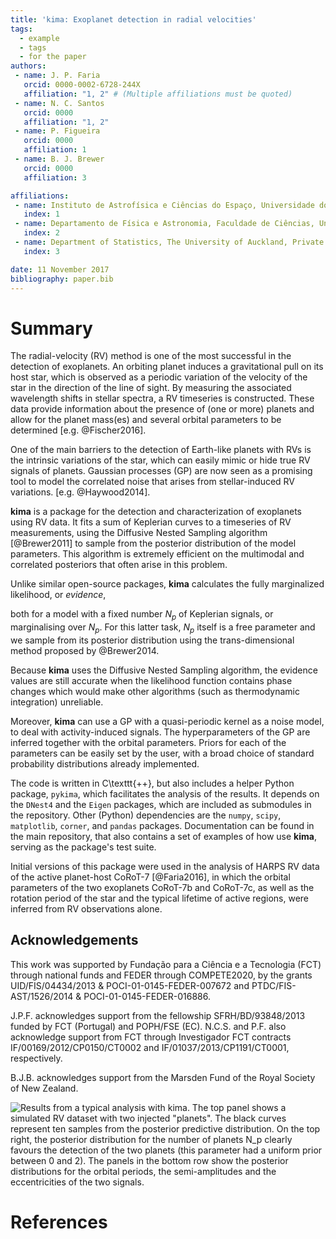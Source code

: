 ```yaml
---
title: 'kima: Exoplanet detection in radial velocities'
tags:
  - example
  - tags
  - for the paper
authors:
 - name: J. P. Faria
   orcid: 0000-0002-6728-244X
   affiliation: "1, 2" # (Multiple affiliations must be quoted)
 - name: N. C. Santos
   orcid: 0000
   affiliation: "1, 2"
 - name: P. Figueira
   orcid: 0000
   affiliation: 1
 - name: B. J. Brewer
   orcid: 0000
   affiliation: 3

affiliations:
 - name: Instituto de Astrofísica e Ciências do Espaço, Universidade do Porto, CAUP, Rua das Estrelas, 4150-762, Porto, Portugal
   index: 1
 - name: Departamento de Física e Astronomia, Faculdade de Ciências, Universidade do Porto, Rua do Campo Alegre, 4169-007, Porto, Portugal
   index: 2
 - name: Department of Statistics, The University of Auckland, Private Bag 92019, Auckland 1142, New Zealand
   index: 3

date: 11 November 2017
bibliography: paper.bib
---
```


# Summary

The radial-velocity (RV) method is one of the most 
successful in the detection of exoplanets.
An orbiting planet induces a gravitational pull on its host star,
which is observed as a periodic variation of the velocity of the star 
in the direction of the line of sight.
By measuring the associated wavelength shifts in stellar spectra, 
a RV timeseries is constructed.
These data provide information about the presence of (one or more) 
planets and allow for the planet mass(es) and 
several orbital parameters to be determined
[e.g. @Fischer2016].

One of the main barriers to the detection of Earth-like planets with RVs
is the intrinsic variations of the star,
which can easily mimic or hide true RV signals of planets.
Gaussian processes (GP) are now seen as a promising tool to model 
the correlated noise that arises from stellar-induced RV variations. 
[e.g. @Haywood2014].


**kima** is a package for the detection and characterization of 
exoplanets using RV data.
It fits a sum of Keplerian curves to a timeseries of RV measurements, 
using the Diffusive Nested Sampling algorithm [@Brewer2011]
to sample from the posterior distribution of the model parameters. 
This algorithm is extremely efficient on the 
multimodal and correlated posteriors that often arise in this problem.

<!-- Additionally, -->
Unlike similar open-source packages, 
**kima** calculates the fully marginalized likelihood, or _evidence_,
<!--; see @Kass1995)  -->
both for a model with a fixed number $N_p$ of Keplerian signals,
or marginalising over $N_p$.
For this latter task, $N_p$ itself is a free parameter
and we sample from its posterior distribution
using the trans-dimensional method proposed by @Brewer2014.
<!-- [see also @Brewer2015, @Faria2016] -->
<!--  -->
<!-- This means that **kima** can be used to compare models.  -->
Because **kima** uses the Diffusive Nested Sampling algorithm,
the evidence values are still accurate
when the likelihood function contains phase changes
which would make other algorithms (such as thermodynamic integration) unreliable. 
<!--  -->

Moreover, **kima** can use a GP with a quasi-periodic kernel
as a noise model, to deal with activity-induced signals.
The hyperparameters of the GP are inferred together with the orbital parameters.
Priors for each of the parameters can be easily set by the user,
with a broad choice of standard probability distributions already implemented.


The code is written in C\texttt{++}, but also includes a helper Python package,
`pykima`, which facilitates the analysis of the results.
It depends on the `DNest4` <!-- [@Brewer2016]  -->
and the `Eigen` <!-- [@eigenweb]  -->
packages,
which are included as submodules in the repository.
Other (Python) dependencies are the 
`numpy`, `scipy`, `matplotlib`, `corner`, and `pandas` packages.
Documentation can be found in the main repository,
that also contains a set of examples 
of how use **kima**, serving as the package's test suite.

Initial versions of this package were used in the analysis 
of HARPS RV data of the active planet-host CoRoT-7 [@Faria2016],
in which the orbital parameters of the two exoplanets CoRoT-7b and CoRoT-7c,
as well as the rotation period of the star and the typical lifetime of active regions, 
were inferred from RV observations alone.



## Acknowledgements

This work was supported by Fundação para a Ciência e a Tecnologia (FCT)
through national funds and FEDER through COMPETE2020,
by the grants UID/FIS/04434/2013 & POCI-01-0145-FEDER-007672 
and PTDC/FIS-AST/1526/2014 & POCI-01-0145-FEDER-016886.
<!--  -->
J.P.F. acknowledges support from the fellowship SFRH/BD/93848/2013 
funded by FCT (Portugal) and POPH/FSE (EC).
N.C.S. and P.F. also acknowledge support from FCT through 
Investigador FCT contracts 
IF/00169/2012/CP0150/CT0002 and IF/01037/2013/CP1191/CT0001, respectively.
<!--  -->
B.J.B. acknowledges support from the Marsden Fund of the Royal Society of New Zealand.



![Results from a typical analysis with **kima**. 
  The top panel shows a simulated RV dataset with two injected "planets".
  The black curves represent ten samples from the posterior predictive distribution.
  On the top right, the posterior distribution for the number of planets $N_p$
  clearly favours the detection of the two planets
  (this parameter had a uniform prior between 0 and 2).
  The panels in the bottom row show the posterior distributions for 
  the orbital periods, the semi-amplitudes and the eccentricities of the two signals.](./joss_figure.png)


# References


<!-- Citations to entries in paper.bib should be in
[rMarkdown](http://rmarkdown.rstudio.com/authoring_bibliographies_and_citations.html)
format.
 -->
<!-- citation examples: [see @Santos2011, pp. 33-35; also @Faria2016, ch. 1]. -->

<!-- citation examples: [@Santos2011, pp. 33-35, 38-39 and *passim*]. -->

<!-- citation examples: [@Faria2016; @Santos2011]. -->